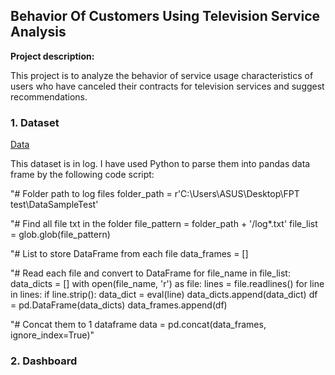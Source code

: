 ##  Behavior Of Customers Using Television Service Analysis

**Project description:** 

This project is to analyze the behavior of service usage characteristics of users who have canceled their contracts for television services and suggest recommendations.

### 1. Dataset

[Data](https://github.com/thaihiendo190699/thaihiendo190699.github.io/blob/main/DataSampleTest.zip)

This dataset is in log. I have used Python to parse them into pandas data frame by the following code script:

"# Folder path to log files
folder_path = r'C:\Users\ASUS\Desktop\FPT test\DataSampleTest'

"# Find all file txt in the folder
file_pattern = folder_path + '/log*.txt'
file_list = glob.glob(file_pattern)

"# List to store DataFrame from each file
data_frames = []

"# Read each file and convert to DataFrame
for file_name in file_list:
    data_dicts = []
    with open(file_name, 'r') as file:
        lines = file.readlines()
        for line in lines:
            if line.strip():
                data_dict = eval(line)
                data_dicts.append(data_dict)
    df = pd.DataFrame(data_dicts)
    data_frames.append(df)

"# Concat them to 1 dataframe
data = pd.concat(data_frames, ignore_index=True)"

### 2. Dashboard




